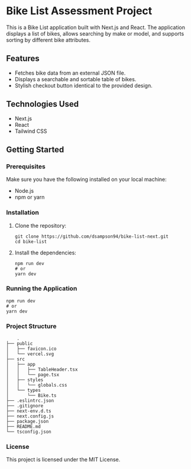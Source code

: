 # Bike List Assessment Project

This is a Bike List application built with Next.js and React. The application displays a list of bikes, allows searching by make or model, and supports sorting by different bike attributes.

## Features

- Fetches bike data from an external JSON file.
- Displays a searchable and sortable table of bikes.
- Stylish checkout button identical to the provided design.

## Technologies Used

- Next.js
- React
- Tailwind CSS

## Getting Started

### Prerequisites

Make sure you have the following installed on your local machine:

- Node.js
- npm or yarn

### Installation

1. Clone the repository:

       git clone https://github.com/dsampson94/bike-list-next.git
       cd bike-list

2. Install the dependencies:

       npm run dev
       # or
       yarn dev

### Running the Application

    npm run dev
    # or
    yarn dev

### Project Structure
        .
    ├── public
    │   ├── favicon.ico
    │   └── vercel.svg
    ├── src
    │   ├── app
    │   │   ├── TableHeader.tsx
    │   │   └── page.tsx
    │   ├── styles
    │   │   └── globals.css
    │   └── types
    │       └── Bike.ts
    ├── .eslintrc.json
    ├── .gitignore
    ├── next-env.d.ts
    ├── next.config.js
    ├── package.json
    ├── README.md
    └── tsconfig.json

### License

This project is licensed under the MIT License.
